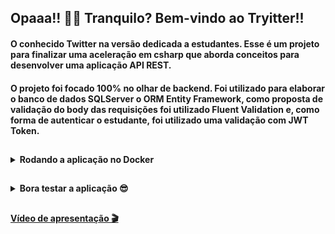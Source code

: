 ## Opaaa!! 👊🏻 Tranquilo? Bem-vindo ao Tryitter!!

#### O conhecido Twitter na versão dedicada a estudantes. Esse é um projeto para finalizar uma aceleração em csharp que aborda conceitos para desenvolver uma aplicação API REST.
#### O projeto foi focado 100% no olhar de backend. Foi utilizado para elaborar o banco de dados SQLServer o ORM Entity Framework, como proposta de validação do body das requisições foi utilizado Fluent Validation e, como forma de autenticar o estudante, foi utilizado uma validação com JWT Token. 

##

<details>
<summary><strong>Rodando a aplicação no Docker</summary></strong><br>

  **Para rodar a API localmente utilizando Docker, certifique-se de ter o Docker esteja instalado instalados em sua máquina.**
  1. Clone o repositório 
  * `git clone git@github.com:isabeladearo/tryitter_project_csharp_mvc.git`.
  * Entre na pasta do repositório que você acabou de clonar:
    * `cd tryitter_project_csharp_mvc`
  2. Rode o comando no seu terminal para baixar a imagem do SQL Server
   * `docker pull mcr.microsoft.com/mssql/server`<br><br>
  **OBS**: Para te auxiliar melhor, leia este [artigos](https://balta.io/blog/sql-server-docker).
  3. Assim que o container do SQL já está rodando, atualize a `connectionString` no arquivo `appsettings.json`.
  ```bash
  "ConnectionStrings": {
    "DefaultConnection": "Server=127.0.0.1,1433;Database=Tryitter;User ID=sa;Password=PASSWORD;TrustServerCertificate=true"
  },
  ```
  4. Rode o comando para criar as tabelas no banco de dados:
  * `dotnet ef database update`
  **OBS**: É ter instalado `EF Core Tools` para rodar esse comando.
  5. Agora é só rodar a aplicação! Ela abrirá direto no Swagger!!
  * `dotnet run`
</details>

##

<details>
<summary><strong>Bora testar a aplicação 😎</summary></strong><br>

**Oriento primeiro a cadastras um estudante. Temos que autenticar o acesso dele para conseguir testar as outras rotas!!**

#### ROTAS PARA LOGAR E CRIAR CONTA
1. > Rota POST para criar conta do estudante
![Screen Shot 2022-12-16 at 15 57 33](https://user-images.githubusercontent.com/92924409/208169475-7efa65d7-95c6-490b-992d-c83f8aa9d50c.png)
2. > Rota POST para logar o estudante
![Screen Shot 2022-12-16 at 16 03 09](https://user-images.githubusercontent.com/92924409/208170240-7ba1a582-fa2f-43b8-ad26-82e173c5d490.png)

**Depois de ter gerado o token, vamos logar na conta?
1. > Clique no botão `Authorize`<br>
![Screen Shot 2022-12-16 at 16 06 57](https://user-images.githubusercontent.com/92924409/208170884-ec33f093-8040-406b-a58d-0aaf77ebe6df.png)
2. Insira a credencial da seguinte forma e clique em `Authorize`:
`Bearer token`
![Screen Shot 2022-12-16 at 16 09 10](https://user-images.githubusercontent.com/92924409/208171142-46e33c77-ef93-4fbe-8a5e-18e930fbdf89.png)

#### ROTAS RELACIONADAS AOS ESTUDANTES
1. > Rota GET para listar todos os estudantes cadastrados
![Screen Shot 2022-12-16 at 16 10 49](https://user-images.githubusercontent.com/92924409/208171397-1338b052-e300-4e22-b291-1bf6ec780ec3.png)
2. > Rota GET para achar o estudante pelo seu `Id`
![Screen Shot 2022-12-16 at 16 11 44](https://user-images.githubusercontent.com/92924409/208171551-7c030851-0c34-4d67-9b5e-b5874c51f978.png)
3. > Rota PUT para atualizar o estudante pelo seu `Id`
![Screen Shot 2022-12-16 at 16 12 50](https://user-images.githubusercontent.com/92924409/208171722-6d603d5f-2493-4feb-adba-20d7e4543a1c.png)
4. > Rota DELETE para deletar o estudante pelo seu `Id`
![Screen Shot 2022-12-16 at 16 13 32](https://user-images.githubusercontent.com/92924409/208171853-ef33dcce-5452-4daf-8c35-ac4f13e833ff.png)
5. > Rota GET para achar o estudante pelo seu `nome`
![Screen Shot 2022-12-16 at 16 14 26](https://user-images.githubusercontent.com/92924409/208172006-70d16d09-9345-45a5-ad66-91ac93807908.png)

#### ROTAS RELACIONADAS AOS POSTS
1. > Rota GET para listar todos os posts cadastrados
![Screen Shot 2022-12-16 at 16 15 11](https://user-images.githubusercontent.com/92924409/208172145-8e908c75-6e76-42c9-bfa6-80e1b0c3ea76.png)
2. > Rota GET para achar o post pelo seu `Id`
![Screen Shot 2022-12-16 at 16 16 21](https://user-images.githubusercontent.com/92924409/208172331-281ccee0-cfca-47a5-a85d-2b18b03fc956.png)
3. > Rota PUT para atualizar o post pelo seu `Id`
![Screen Shot 2022-12-16 at 16 17 15](https://user-images.githubusercontent.com/92924409/208172485-84bda9e8-c127-44a8-b884-6fa6679b03f0.png)
4. > Rota DELETE para deletar o post pelo seu `Id`
![Screen Shot 2022-12-16 at 16 17 50](https://user-images.githubusercontent.com/92924409/208172578-9389c0a1-98b1-4d1b-8fa9-c77f5b1464c7.png)
5. > Rota GET para achar o último post criado
![Screen Shot 2022-12-16 at 16 18 31](https://user-images.githubusercontent.com/92924409/208172683-3830a4da-4cc0-48b3-9b7f-6a223e09e746.png)
</details>

##

<strong>[Vídeo de apresentação 🎬](https://user-images.githubusercontent.com/92924409/208173284-7a16cca2-fea8-4be7-9965-b189053ca2f3.mov)</strong>
</details>
